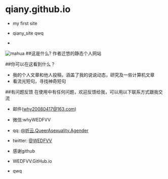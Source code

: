 # qiany.github.io
* my first site

* qiany_site qwq
* 
![mahua](./images/bg.jpg.jpg)
##这是什么?
作者迁悠的静态个人网站

##你可以在这看到什么？

* 我的个人文章和他人投稿，涵盖了我的说说动态，研究及一些计算机文章
* 看流光短句，寻找神奇短句

##有问题反馈
在使用中有任何问题，欢迎反馈给我，可以用以下联系方式跟我交流

* 邮件(why20080417@163.com)
* 微信:whyWEDFVV
* qq: [@听云.QueerAsexuality.Agender](2511713273)
* twitter: [@WEDFVV](https://twitter.com/WEDFVV1?t=sNw65sFy_Lr6XnojdqrSRQ&s=09)

* 感谢github
* WEDFVV.GitHub.io

* qwq